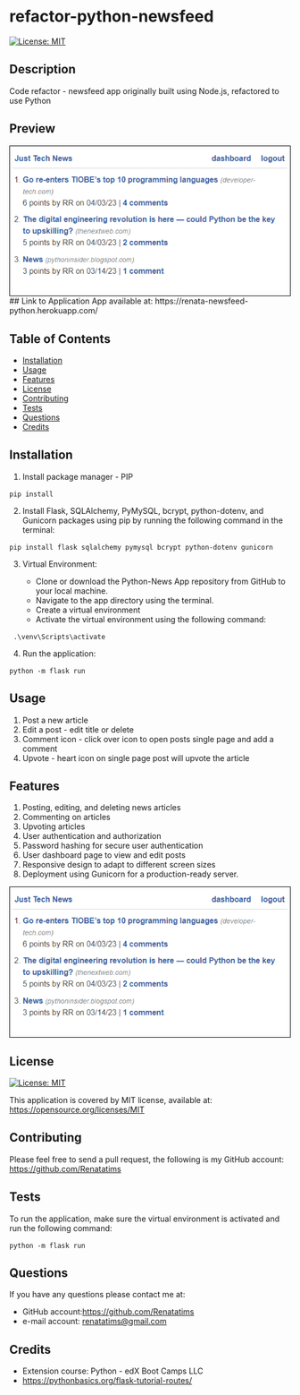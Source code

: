 # refactor-python-newsfeed
[![License: MIT](https://img.shields.io/badge/License-MIT-blue.svg)](https://opensource.org/licenses/MIT)

## Description
Code refactor - newsfeed app originally built using Node.js, refactored to use Python

## Preview
<div style="border: 1px solid black; padding: 5px;">
  <img src="app/static/images/Capture1.PNG" alt="Preview">
</div>
## Link to Application
App available at: https://renata-newsfeed-python.herokuapp.com/

## Table of Contents

- [Installation](#installation)
- [Usage](#usage)
- [Features](#features)
- [License](#license)
- [Contributing](#contributing)
- [Tests](#tests)
- [Questions](#questions)
- [Credits](#credits)

## Installation

1. Install package manager - PIP

```
pip install
```

2. Install Flask, SQLAlchemy, PyMySQL, bcrypt, python-dotenv, and Gunicorn packages using pip by running the following command in the terminal:

```
pip install flask sqlalchemy pymysql bcrypt python-dotenv gunicorn
```
3. Virtual Environment:

    - Clone or download the Python-News App repository from GitHub to your local machine.
    - Navigate to the app directory using the terminal.
    - Create a virtual environment 
    - Activate the virtual environment using the following command:

```` 
 .\venv\Scripts\activate
````
4. Run the application:

````
python -m flask run
````

## Usage

1. Post a new article
2. Edit a post - edit title or delete
3. Comment icon - click over icon to open posts single page and add a comment
4. Upvote - heart icon on single page post will upvote the article


## Features

1. Posting, editing, and deleting news articles
2. Commenting on articles
3. Upvoting  articles
4. User authentication and authorization
5. Password hashing for secure user authentication
6. User dashboard page to view and edit posts
7. Responsive design to adapt to different screen sizes
8. Deployment using Gunicorn for a production-ready server.

<div style="border: 1px solid black; padding: 5px;">
  <img src="app/static/images/Capture1.PNG" alt="Preview">
</div>

## License
[![License: MIT](https://img.shields.io/badge/License-MIT-blue.svg)](https://opensource.org/licenses/MIT)

This application is covered by MIT license, available at:
https://opensource.org/licenses/MIT

## Contributing
 Please feel free to send a pull request, the following is my GitHub account: https://github.com/Renatatims

## Tests
To run the application, make sure the virtual environment is activated and run the following command:

````
python -m flask run
````

## Questions

  If you have any questions please contact me at:
   - GitHub account:https://github.com/Renatatims
   - e-mail account: renatatims@gmail.com

## Credits
 - Extension course: Python - edX Boot Camps LLC
 - https://pythonbasics.org/flask-tutorial-routes/
